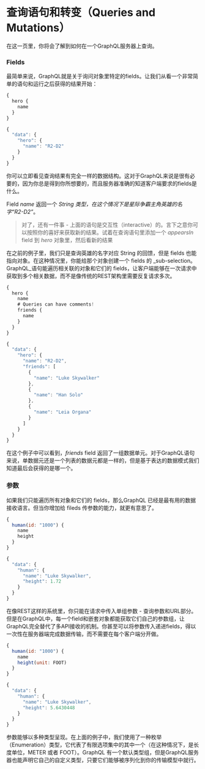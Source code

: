 # 查询语句和转变（Queries and Mutations）

在这一页里，你将会了解到如何在一个GraphQL服务器上查询。

### 

### Fields

最简单来说，GraphQL就是关于询问对象里特定的fields。让我们从看一个非常简单的语句和运行之后获得的结果开始：

```js
{
  hero {
    name
  }
}
```

```js
{
  "data": {
    "hero": {
      "name": "R2-D2"
    }
  }
}
```

你可以立即看见查询结果有完全一样的数据结构。这对于GraphQL来说是很有必要的，因为你总是得到你所想要的，而且服务器准确的知道客户端要求的fields是什么。

Field _name_ 返回一个 _String _类型，在这个情况下是星际争霸主角英雄的名字_“R2-D2”_。

> 对了，还有一件事 - 上面的语句是交互性（interactive）的。言下之意你可以按照你的喜好来获取新的结果。试着在查询语句里添加一个 _appearsIn_ field 到 _hero_ 对象里，然后看新的结果

在之前的例子里，我们只是查询英雄的名字对应 String 的回馈，但是 fields 也能指向对象。在这种情况里，你能给那个对象创建一个 fields 的 _sub-selection。GraphQL_语句能遍历相关联的对象和它们的 fields，让客户端能够在一次请求中获取到多个相关数据，而不是像传统的REST架构里需要反复请求多次。

```js
{
  hero {
    name
    # Queries can have comments!
    friends {
      name
    }
  }
}
```

```js
{
  "data": {
    "hero": {
      "name": "R2-D2",
      "friends": [
        {
          "name": "Luke Skywalker"
        },
        {
          "name": "Han Solo"
        },
        {
          "name": "Leia Organa"
        }
      ]
    }
  }
}
```

在这个例子中可以看到，_friends_ field 返回了一组数据单元。对于GraphQL语句来说，单数据元还是一个列表的数据元都是一样的，但是基于表达的数据模式我们知道最后会获得的是哪一个。



### 参数

如果我们只能遍历所有对象和它们的 fields，那么GraphQL 已经是最有用的数据接收语言。但当你增加给 fileds 传参数的能力，就更有意思了。

```js
{
  human(id: "1000") {
    name
    height
  }
}
```

```js
{
  "data": {
    "human": {
      "name": "Luke Skywalker",
      "height": 1.72
    }
  }
}
```

在像REST这样的系统里，你只能在请求中传入单组参数 - 查询参数和URL部分。但是在GraphQL中，每一个field和嵌套对象都能获取它们自己的参数组，让GraphQL完全替代了多API接收的机制。你甚至可以将参数传入递进fields，得以一次性在服务器端完成数据传输，而不需要在每个客户端分开做。

```js
{
  human(id: "1000") {
    name
    height(unit: FOOT)
  }
}
```

```js
{
  "data": {
    "human": {
      "name": "Luke Skywalker",
      "height": 5.6430448
    }
  }
}
```

参数能够以多种类型呈现。在上面的例子中，我们使用了一种枚举（Enumeration）类型，它代表了有限选项集中的其中一个（在这种情况下，是长度单位，METER 或者 FOOT）。GraphQL 有一个默认类型组，但是GraphQL服务器也能声明它自己的自定义类型，只要它们能够被序列化到你的传输模型中就行。







